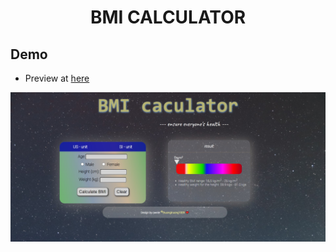 


<h1 align="center">BMI CALCULATOR</h1>

## Demo
+ Preview at [here](https://bmitool.netlify.app/)

![Demo BMI](./public/assets/demo1.jpg)

